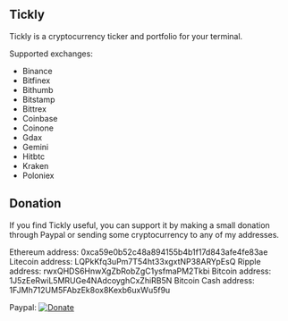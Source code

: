 ## Tickly
Tickly is a cryptocurrency ticker and portfolio for your terminal.

Supported exchanges:
- Binance
- Bitfinex
- Bithumb
- Bitstamp
- Bittrex
- Coinbase
- Coinone
- Gdax
- Gemini
- Hitbtc
- Kraken
- Poloniex



## Donation
If you find Tickly useful, you can support it by making a small donation through Paypal or sending some 
cryptocurrency to any of my addresses.

Ethereum address: 0xca59e0b52c48a894155b4b1f17d843afe4fe83ae
Litecoin address: LQPkKfq3uPm7T54ht33xgxtNP38ARYpEsQ
Ripple address: rwxQHDS6HnwXgZbRobZgC1ysfmaPM2Tkbi
Bitcoin address: 1J5zEeRwiL5MRUGe4NAdcoyghCxZhiRB5N
Bitcoin Cash address: 1FJMh712UM5FAbzEk8ox8Kexb6uxWu5f9u

Paypal:
[![Donate](https://www.paypalobjects.com/en_US/i/btn/btn_donate_LG.gif)](https://www.paypal.me/dvilela)
